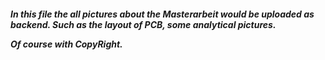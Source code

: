 <h5>
In this file the all pictures about the Masterarbeit would be uploaded as backend.
Such as the layout of PCB, some analytical pictures.

Of course with CopyRight.
</h5>
